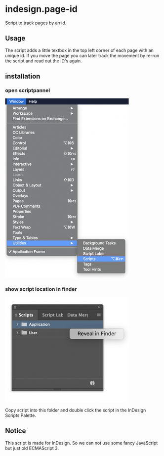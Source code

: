 # indesign.page-id

Script to track pages by an id.

## Usage

The script adds a little textbox in the top left corner of each page with an unique id. If you move the page you can later track the movement by re-run the script and read out the ID's again.

## installation

### open scriptpannel

<img src="./docs/01-script-pannel.png" width="400"/>

### show script location in finder

<img src="./docs/02-script-location.png" width="400"/>

Copy script into this folder and double click the script in the InDesign Scripts Palette.

## Notice

This script is made for InDesign. So we can not use some fancy JavaScript but just old ECMAScript 3.
